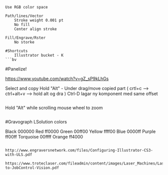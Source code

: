 ```
Use RGB color space
```
```
Path/lines/Vector 
	Stroke weight 0.001 pt
	No fill
	Center align stroke

Fill/Engrave/Rster
    No storke
	
#Shortcuts
    Illustrator bucket - K
```bv

```
#Panelize!

https://www.youtube.com/watch?v=gZ_sP9kLhGs

Select and copy 
Hold "Alt" - Under drag/move copied part ( crtl+c --> ctrl+alt+v  --> hold alt og dra )
Ctrl-D lagar ny komponent med same offset
```

```
Hold "Alt" while scrolling mouse wheel to zoom
```
```
#Gravograph LSolution colors

Black       000000
Red         ff0000
Green       00ff00
Yellow      ffff00
Blue        0000ff
Purple      ff00ff
Torquoise   00ffff
Orange      ff4000
```

http://www.engraversnetwork.com/files/Configuring-Illustrator-CS3-with-ULS.pdf

https://www.troteclaser.com/fileadmin/content/images/Laser_Machines/Laser_Software/JobControl_Vision/How-to-JobControl-Vision.pdf
